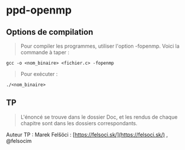 # ppd-openmp

## Options de compilation

> Pour compiler les programmes, utiliser l'option -fopenmp. Voici la commande à taper :

```
gcc -o <nom_binaire> <fichier.c> -fopenmp
```

> Pour exécuter :

```
./<nom_binaire>
```

## TP

> L'énoncé se trouve dans le dossier Doc, et les rendus de chaque chapitre sont dans les dossiers correspondants.

Auteur TP : Marek Felšöci : [https://felsoci.sk/](https://felsoci.sk/) , @felsocim

